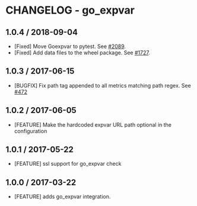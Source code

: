 # CHANGELOG - go_expvar

## 1.0.4 / 2018-09-04

* [Fixed] Move Goexpvar to pytest. See [#2089](https://github.com/DataDog/integrations-core/pull/2089).
* [Fixed] Add data files to the wheel package. See [#1727](https://github.com/DataDog/integrations-core/pull/1727).

## 1.0.3 / 2017-06-15

* [BUGFIX] Fix path tag appended to all metrics matching path regex. See [#472][]

## 1.0.2 / 2017-06-05

* [FEATURE] Make the hardcoded expvar URL path optional in the configuration

## 1.0.1 / 2017-05-22

* [FEATURE] ssl support for go_expvar check

## 1.0.0 / 2017-03-22

* [FEATURE] adds go_expvar integration.

<!--- The following link definition list is generated by PimpMyChangelog --->
[#472]: https://github.com/DataDog/integrations-core/issues/472
